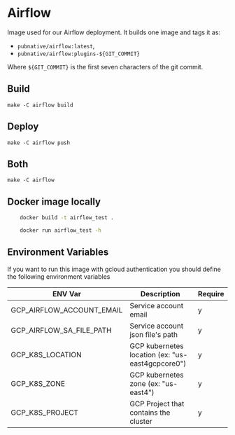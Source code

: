 # Airflow

Image used for our Airflow deployment.
It builds one image and tags it as:

- `pubnative/airflow:latest`,
- `pubnative/airflow:plugins-${GIT_COMMIT}`

Where `${GIT_COMMIT}` is the first seven characters of the git commit.

## Build

`make -C airflow build`

## Deploy

`make -C airflow push`

## Both

`make -C airflow`

## Docker image locally

``` bash
    docker build -t airflow_test .

    docker run airflow_test -h
```

## Environment Variables

If you want to run this image with gcloud authentication you should define the following environment variables 


|         ENV Var           |                    Description                   | Require | 
|---------------------------|--------------------------------------------------|---------|
| GCP_AIRFLOW_ACCOUNT_EMAIL | Service account email                            |    y    |
| GCP_AIRFLOW_SA_FILE_PATH  | Service account json file's path                 |    y    |
| GCP_K8S_LOCATION          | GCP kubernetes location (ex: "us-east4gcpcore0") |    y    |
| GCP_K8S_ZONE              | GCP kubernetes zone (ex: "us-east4")              |    y    |
| GCP_K8S_PROJECT           | GCP Project that contains the cluster            |    y    |